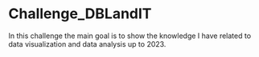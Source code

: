 # Challenge_DBLandIT
In this challenge the main goal is to show the knowledge I have related to data visualization and data analysis up to 2023.
